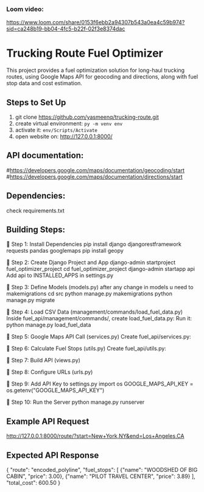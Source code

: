 
### Loom video: 
https://www.loom.com/share/0153f6ebb2a94307b543a0ea4c59b974?sid=ca248b19-bb04-4fc5-b22f-02f3e8374dac

# Trucking Route Fuel Optimizer
This project provides a fuel optimization solution for long-haul trucking routes, using Google Maps API for geocoding and directions, along with fuel stop data and cost estimation.


## Steps to Set Up
1. git clone https://github.com/yasmeenq/trucking-route.git
2. create virtual environment: `py -m venv env` 
3. activate it: `env/Scripts/Activate`
4. open website on: http://127.0.0.1:8000/

## API documentation:
#https://developers.google.com/maps/documentation/geocoding/start
#https://developers.google.com/maps/documentation/directions/start

## Dependencies:
check requirements.txt


## Building Steps:
📌 Step 1: Install Dependencies
pip install django djangorestframework requests pandas googlemaps
pip install geopy


📌 Step 2: Create Django Project and App
django-admin startproject fuel_optimizer_project
cd fuel_optimizer_project
django-admin startapp api
Add api to INSTALLED_APPS in settings.py


📌 Step 3: Define Models (models.py)
after any change in models u need to makemigrations
cd src 
python manage.py makemigrations
python manage.py migrate


📌 Step 4: Load CSV Data (management/commands/load_fuel_data.py)
Inside fuel_api/management/commands/, create load_fuel_data.py:
Run it:
python manage.py load_fuel_data


📌 Step 5: Google Maps API Call (services.py)
Create fuel_api/services.py:


📌 Step 6: Calculate Fuel Stops (utils.py)
Create fuel_api/utils.py:


📌 Step 7: Build API (views.py)


📌 Step 8: Configure URLs (urls.py)


📌 Step 9: Add API Key to settings.py
import os
GOOGLE_MAPS_API_KEY = os.getenv("GOOGLE_MAPS_API_KEY")

📌 Step 10: Run the Server
python manage.py runserver


## Example API Request
http://127.0.0.1:8000/route/?start=New+York,NY&end=Los+Angeles,CA



## Expected API Response
{
  "route": "encoded_polyline",
  "fuel_stops": [
    {"name": "WOODSHED OF BIG CABIN", "price": 3.00},
    {"name": "PILOT TRAVEL CENTER", "price": 3.89}
  ],
  "total_cost": 600.50
}